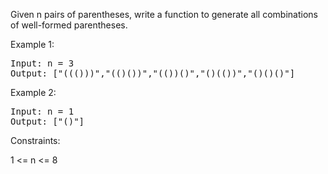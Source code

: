 Given n pairs of parentheses, write a function to generate all combinations of well-formed parentheses.

 

Example 1:
<pre>
Input: n = 3
Output: ["((()))","(()())","(())()","()(())","()()()"]
</pre>
Example 2:
<pre>
Input: n = 1
Output: ["()"]
</pre> 

Constraints:

1 <= n <= 8
